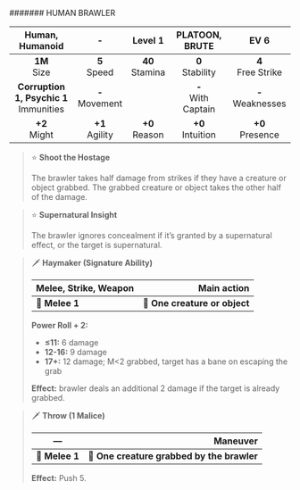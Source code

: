 ####### HUMAN BRAWLER

|              Human, Humanoid              |         -         |      Level 1      |    PLATOON, BRUTE     |         EV 6         |
|:-----------------------------------------:|:-----------------:|:-----------------:|:---------------------:|:--------------------:|
|              **1M**<br>Size               |  **5**<br>Speed   | **40**<br>Stamina |  **0**<br>Stability   | **4**<br>Free Strike |
| **Corruption 1, Psychic 1**<br>Immunities | **-**<br>Movement |                   | **-**<br>With Captain | **-**<br>Weaknesses  |
|              **+2**<br>Might              | **+1**<br>Agility | **+0**<br>Reason  |  **+0**<br>Intuition  |  **+0**<br>Presence  |

> ⭐️ **Shoot the Hostage**
> 
> The brawler takes half damage from strikes if they have a creature or object grabbed. The grabbed creature or object takes the other half of the damage.

> ⭐️ **Supernatural Insight**
> 
> The brawler ignores concealment if it’s granted by a supernatural effect, or the target is supernatural.

> 🗡 **Haymaker (Signature Ability)**
> 
> | **Melee, Strike, Weapon** |               **Main action** |
> |---------------------------|------------------------------:|
> | **📏 Melee 1**            | **🎯 One creature or object** |
> 
> **Power Roll + 2:**
> 
> - **≤11:** 6 damage
> - **12-16:** 9 damage
> - **17+:** 12 damage; M<2 grabbed, target has a bane on escaping the grab
> 
> **Effect:** brawler deals an additional 2 damage if the target is already grabbed.

> 🗡 **Throw (1 Malice)**
> 
> | **—**          |                               **Maneuver** |
> |----------------|-------------------------------------------:|
> | **📏 Melee 1** | **🎯 One creature grabbed by the brawler** |
> 
> **Effect:** Push 5.
